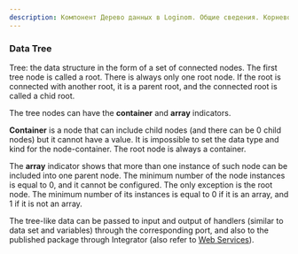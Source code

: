 ```yaml
---
description: Компонент Дерево данных в Loginom. Общие сведения. Корневой узел. Дочерний узел. Родительский узел. Признак Контейнер. Признак Массив.
---
```


### Data Tree
Tree: the data structure in the form of a set of connected nodes. The first tree node is called a root. There is always only one root node. If the root is connected with another root, it is a parent root, and the connected root is called a chid root.

The tree nodes can have the **container** and **array** indicators.

**Container** is a node that can include child nodes (and there can be 0 child nodes) but it cannot have a value. It is impossible to set the data type and kind for the node-container. The root node is always a container.

The **array** indicator shows that more than one instance of such node can be included into one parent node. The minimum number of the node instances is equal to 0, and it cannot be configured. The only exception is the root node. The minimum number of its instances is equal to 0 if it is an array, and 1 if it is not an array.

The tree-like data can be passed to input and output of handlers (similar to data set and variables) through the corresponding port, and also to the published package through Integrator (also refer to [Web Services](./../../integration/web-services/README.md)).